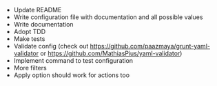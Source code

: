 - Update README
- Write configuration file with documentation and all possible values
- Write documentation
- Adopt TDD
- Make tests
- Validate config (check out https://github.com/paazmaya/grunt-yaml-validator or https://github.com/MathiasPius/yaml-validator)
- Implement command to test configuration
- More filters
- Apply option should work for actions too
